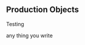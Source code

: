 ## Production Objects


Testing

any thing you write


<!--stackedit_data:
eyJoaXN0b3J5IjpbLTQyMDk4MDYyOV19
-->